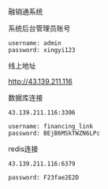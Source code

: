 融销通系统

系统后台管理员账号

```
username: admin
password: xingyi123
```

线上地址

http://43.139.211.116

数据库连接

```
43.139.211.116:3306
```

```
username: financing_link
password: BEjB6MSkTWZN6LPc
```

redis连接

```
43.139.211.116:6379
```

```
password: F23fae2E2D
```
